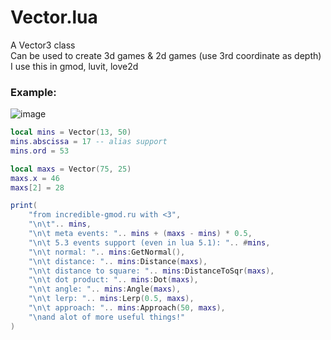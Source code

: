 # Vector.lua
A Vector3 class  
Can be used to create 3d games & 2d games (use 3rd coordinate as depth)  
I use this in gmod, luvit, love2d  

### Example:
![image](https://user-images.githubusercontent.com/34854689/210561252-46a0deac-1939-4550-959b-8803a8aea8e6.png)

```lua
local mins = Vector(13, 50)
mins.abscissa = 17 -- alias support
mins.ord = 53

local maxs = Vector(75, 25)
maxs.x = 46
maxs[2] = 28

print(
	"from incredible-gmod.ru with <3",
	"\n\t".. mins,
	"\n\t meta events: ".. mins + (maxs - mins) * 0.5,
	"\n\t 5.3 events support (even in lua 5.1): ".. #mins,
	"\n\t normal: ".. mins:GetNormal(),
	"\n\t distance: ".. mins:Distance(maxs),
	"\n\t distance to square: ".. mins:DistanceToSqr(maxs),
	"\n\t dot product: ".. mins:Dot(maxs),
	"\n\t angle: ".. mins:Angle(maxs),
	"\n\t lerp: ".. mins:Lerp(0.5, maxs),
	"\n\t approach: ".. mins:Approach(50, maxs),
	"\nand alot of more useful things!"
)
```
